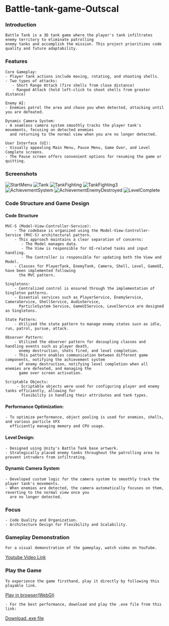 # Battle-tank-game-Outscal

### Introduction
    Battle Tank is a 3D tank game where the player's tank infiltrates enemy territory to eliminate patrolling
    enemy tanks and accomplish the mission. This project prioritizes code quality and future adaptability.
    
### Features    
    Core Gameplay:
    - Player tank actions include moving, rotating, and shooting shells.
    - Two types of attacks:
       - Short Range Attack (fire shells from close distance)
       - Ranged Attack (hold left-click to shoot shells from greater distance)

    Enemy AI:
    - Enemies patrol the area and chase you when detected, attacking until you are defeated.
    
    Dynamic Camera System:
    - A seamless camera system smoothly tracks the player tank's movements, focusing on detected enemies 
      and returning to the normal view when you are no longer detected.
    
    User Interface (UI):
    - Visually appealing Main Menu, Pause Menu, Game Over, and Level Complete screens.
    - The Pause screen offers convenient options for resuming the game or quitting.
    
### Screenshots
![StartMenu](./Screenshots/MainMenu)
![Tank](./Screenshots/Tank)
![TankFighting](./Screenshots/TankFighting)
![TankFighting3](./Screenshots/TankFighting3)
![AchievementSystem](./Screenshots/AchievementSystem)
![AchievementEnemyDestroyed](./Screenshots/AchievementEnemyDestroyed)
![LevelComplete](./Screenshots/LevelComplete)
  
### Code Structure and Game Design
#### Code Structure

    MVC-S (Model-View-Controller-Service):
        - The codebase is organized using the Model-View-Controller-Service (MVC-S) architectural pattern.
        - This approach maintains a clear separation of concerns:
           - The Model manages data.
           - The View is responsible for UI-related tasks and input handling.
           - The Controller is responsible for updating both the View and Model.
        - Classes for PlayerTank, EnemyTank, Camera, Shell, Level, GameUI, have been implemented following
          the MVC pattern.

    Singletons:
        - Centralized control is ensured through the implementation of Singleton patterns.
        - Essential services such as PlayerService, EnemyService, CameraService, ShellService, AudioService, 
          ParticleSystem Service, GameUIService, LevelService are designed as Singletons.
          
    State Pattern:
        - Utilized the state pattern to manage enemy states sucn as idle, run, patrol, pursue, attack.
    
    Observer Pattern:
        - Utilized the observer pattern for decoupling classes and handling events such as player death, 
          enemy destruction, shots fired, and level completion.
        - This pattern enables communication between different game components, notifying the achievement system
          of enemy destruction, notifying level completion when all enemies are defeated, and managing the 
          game over screen activation.
          
    Scriptable Objects:
         - Scriptable objects were used for configuring player and enemy tanks efficiently, allowing for 
           flexibility in handling their attributes and tank types.
       
#### Performance Optimization:
    - To optimize performance, object pooling is used for enemies, shells, and various particle VFX 
      efficiently managing memory and CPU usage.

#### Level Design:
    - Designed using Unity's Battle Tank base artwork.
    - Strategically placed enemy tanks throughout the patrolling area to prevent intruders from infiltrating.

#### Dynamic Camera System
    - Developed custom logic for the camera system to smoothly track the player tank's movements.
    - When enemies are detected, the camera automatically focuses on them, reverting to the normal view once you 
      are no longer detected.
    
### Focus
    - Code Quality and Organization.
    - Architecture Design for Flexibility and Scalability.
    
### Gameplay Demonstration
    For a visual demonstration of the gameplay, watch video on YouTube.
[Youtube Video Link](https://youtu.be/05um7aARtk4)
    
### Play the Game
    To experience the game firsthand, play it directly by following this playable link.
[Play in browser(WebGl)](https://rahul-pargi.itch.io/battle-tank)

    - For the best performance, download and play the .exe file from this link:
[Download .exe file](https://drive.google.com/file/d/1XXw0tlL_lcK2oq6CgBFeg2mBTmgTK9Xn/view?usp=sharing)
